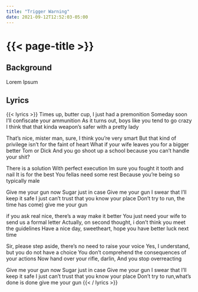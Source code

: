 ```yaml
---
title: "Trigger Warning"
date: 2021-09-12T12:52:03-05:00
---
```

# {{< page-title >}}

## Background
Lorem Ipsum

## Lyrics
{{< lyrics >}}
Times up, butter cup, I just had a premonition
Someday soon I’ll confiscate your ammunition
As it turns out, boys like you tend to go crazy
I think that that kinda weapon’s safer with a pretty lady

That’s nice, mister man, sure, I think you’re very smart
But that kind of privilege isn’t for the faint of heart
What if your wife leaves you for a bigger better Tom or Dick
And you go shoot up a school because you can’t handle your shit?

There is a solution
With perfect execution
Im sure you fought it tooth and nail
It is for the best
You fellas need some rest
Because you’re being so typically male

Give me your gun now Sugar just in case
Give me your gun I swear that I’ll keep it safe
I just can’t trust that you know your place
Don’t try to run, the time has come)
give me your gun

if you ask real nice, there’s a way make it better
You just need your wife to send us a formal letter
Actually, on second thought, i don’t think you meet the guidelines
Have a nice day, sweetheart, hope you have better luck next time

Sir, please step aside, there’s no need to raise your voice
Yes, I understand, but you do not have a choice
You don’t comprehend the consequences of your actions
Now hand over your rifle, darlin,
And you stop overreacting

Give me your gun now Sugar just in case
Give me your gun I swear that I’ll keep it safe
I just can’t trust that you know your place
Don’t try to run,what’s done is done
give me your gun
{{< / lyrics >}}

